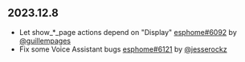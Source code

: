 ## 2023.12.8

- Let show_*_page actions depend on "Display" [esphome#6092](https://github.com/esphome/esphome/pull/6092) by [@guillempages](https://github.com/guillempages)
- Fix some Voice Assistant bugs [esphome#6121](https://github.com/esphome/esphome/pull/6121) by [@jesserockz](https://github.com/jesserockz)

